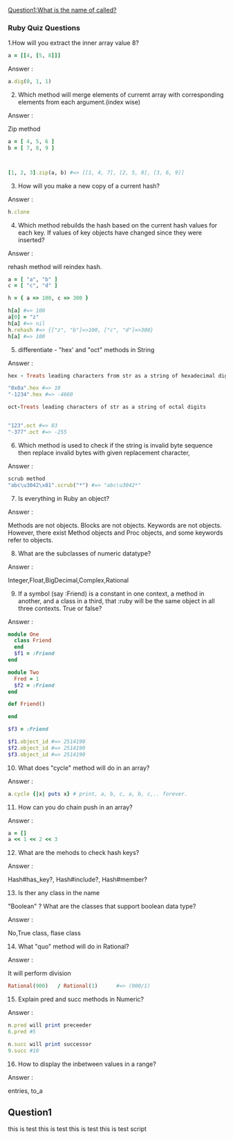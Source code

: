 [Question1:What is the name of called? ](#question1)  



### Ruby Quiz Questions 

1.How will you extract the inner array value 8?

```ruby
a = [[4, [5, 8]]]

```

Answer :

```ruby
a.dig(0, 1, 1)

```
2. Which method will merge elements of curremt array with corresponding elements from each argument.(index wise)

Answer :

Zip method

```ruby
a = [ 4, 5, 6 ]
b = [ 7, 8, 9 ]



[1, 2, 3].zip(a, b) #=> [[1, 4, 7], [2, 5, 8], [3, 6, 9]]
```
3. How will you make a new copy of a current hash?

Answer :

```ruby
h.clone
```

4. Which method rebuilds the hash based on the current hash values for each key. If values of key objects have changed since they were inserted?

Answer :

rehash method will reindex hash.

```ruby
a = [ "a", "b" ]
c = [ "c", "d" ]

h = { a => 100, c => 300 }

h[a] #=> 100
a[0] = "z"
h[a] #=> nil
h.rehash #=> {["z", "b"]=>100, ["c", "d"]=>300}
h[a] #=> 100
```
5. differentiate - "hex' and "oct" methods in String

Answer :

```ruby
hex - Treats leading characters from str as a string of hexadecimal digits

"0x0a".hex #=> 10
"-1234".hex #=> -4660

oct-Treats leading characters of str as a string of octal digits


"123".oct #=> 83
"-377".oct #=> -255
```
6. Which method is used to check if the string is invalid byte sequence then replace invalid bytes with given replacement character,

Answer :

```ruby
scrub method
"abc\u3042\x81".scrub("*") #=> "abc\u3042*"
```


7. Is everything in Ruby an object?

Answer :

Methods are not objects. Blocks are not objects. Keywords are not objects. However, there exist Method objects and Proc objects, and some keywords refer to objects.


8. What are the subclasses of numeric datatype?

Answer :

Integer,Float,BigDecimal,Complex,Rational


9. If a symbol (say :Friend) is a constant in one context, a method in another, and a class in a third, that :ruby will be the same object in all three contexts. True or false?

Answer :

```ruby
module One
  class Friend
  end
  $f1 = :Friend
end

module Two
  Fred = 1
  $f2 = :Friend
end

def Friend()

end

$f3 = :Friend

$f1.object_id #=> 2514190
$f2.object_id #=> 2514190
$f3.object_id #=> 2514190

```

10. What does "cycle" method will do in an array?

Answer :

```ruby
a.cycle {|x| puts x} # print, a, b, c, a, b, c,.. forever.
```


11. How can you do chain push in an array?

Answer :

```ruby
a = []
a << 1 << 2 << 3
```


12. What are the mehods to check hash keys?

Answer :

Hash#has_key?, Hash#include?, Hash#member?



13. Is ther any class in the name

"Boolean" ? What are the classes that support boolean data type?

Answer :

No,True class, flase class



14. What "quo" method will do in Rational?

Answer :

It will perform division

```ruby
Rational(900)   / Rational(1)      #=> (900/1)
```

15. Explain pred and succ methods in Numeric?

Answer :

```ruby
n.pred will print preceeder
6.pred #5

n.succ will print successor
9.succ #10
```
16. How to display the inbetween values in a range?

Answer :

entries, to_a






## Question1


this is test
this is test
this is test
this is test
script




